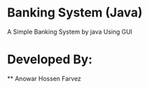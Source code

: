 # Banking System (Java)
A Simple Banking System by java Using GUI

# Developed By:
 ** Anowar Hossen Farvez